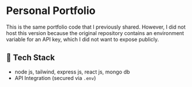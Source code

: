 # Personal Portfolio

This is the same portfolio code that I previously shared. However, I did not host this version because the original repository contains an environment variable for an API key, which I did not want to expose publicly.

## 🚀 Tech Stack

- node js, tailwind, express js, react js, mongo db
- API Integration (secured via `.env`)
